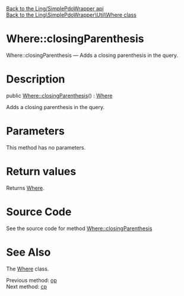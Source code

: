 [Back to the Ling/SimplePdoWrapper api](https://github.com/lingtalfi/SimplePdoWrapper/blob/master/doc/api/Ling/SimplePdoWrapper.md)<br>
[Back to the Ling\SimplePdoWrapper\Util\Where class](https://github.com/lingtalfi/SimplePdoWrapper/blob/master/doc/api/Ling/SimplePdoWrapper/Util/Where.md)


Where::closingParenthesis
================



Where::closingParenthesis — Adds a closing parenthesis in the query.




Description
================


public [Where::closingParenthesis](https://github.com/lingtalfi/SimplePdoWrapper/blob/master/doc/api/Ling/SimplePdoWrapper/Util/Where/closingParenthesis.md)() : [Where](https://github.com/lingtalfi/SimplePdoWrapper/blob/master/doc/api/Ling/SimplePdoWrapper/Util/Where.md)




Adds a closing parenthesis in the query.




Parameters
================

This method has no parameters.


Return values
================

Returns [Where](https://github.com/lingtalfi/SimplePdoWrapper/blob/master/doc/api/Ling/SimplePdoWrapper/Util/Where.md).








Source Code
===========
See the source code for method [Where::closingParenthesis](https://github.com/lingtalfi/SimplePdoWrapper/blob/master/Util/Where.php#L558-L565)


See Also
================

The [Where](https://github.com/lingtalfi/SimplePdoWrapper/blob/master/doc/api/Ling/SimplePdoWrapper/Util/Where.md) class.

Previous method: [op](https://github.com/lingtalfi/SimplePdoWrapper/blob/master/doc/api/Ling/SimplePdoWrapper/Util/Where/op.md)<br>Next method: [cp](https://github.com/lingtalfi/SimplePdoWrapper/blob/master/doc/api/Ling/SimplePdoWrapper/Util/Where/cp.md)<br>

